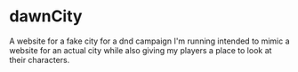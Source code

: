 # dawnCity
A website for a fake city for a dnd campaign I'm running
intended to mimic a website for an actual city while also giving my players a place to look at their characters.
